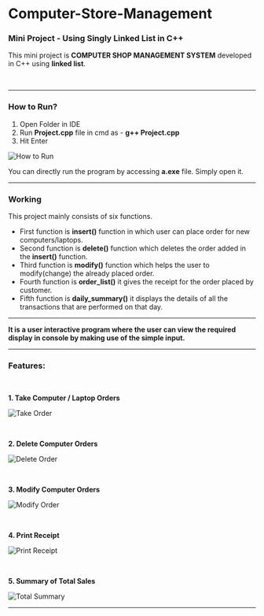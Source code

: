 # Computer-Store-Management

### Mini Project - Using Singly Linked List in C++

This mini project is **COMPUTER SHOP MANAGEMENT SYSTEM** developed in C++ using **linked list**.

<p>&nbsp;</p>

<hr/>

### How to Run?

1. Open Folder in IDE
2. Run **Project.cpp** file in cmd as - **g++ Project.cpp**
3. Hit Enter

![How to Run](https://user-images.githubusercontent.com/65342304/128621157-f96e5710-540a-4759-85be-13a24da0a47e.gif)

You can directly run the program by accessing **a.exe** file. Simply open it.

<hr/>

### Working
This project mainly consists of six functions. <br/>


- First function is **insert()** function in which user can place order for new computers/laptops. <br/>
- Second function is **delete()** function which deletes the order added in the **insert()** function. <br/>
- Third function is **modify()** function which helps the user to modify(change) the already placed order. <br/>
- Fourth function is **order_list()** it gives the receipt for the order placed by customer. <br/>
- Fifth function is **daily_summary()** it displays the details of all the transactions that are performed on that day. 

<hr/>

**It is a user interactive program where the user can view the required display in console by making use of the simple input.**

<hr/>

### Features:

<p>&nbsp;</p>

  **1. Take Computer / Laptop Orders**

  ![Take Order](https://user-images.githubusercontent.com/65342304/128621630-a8fed14e-3c21-43bb-bfc0-53d4f24b9fae.gif)

<p>&nbsp;</p>

  **2. Delete Computer Orders**
  
  ![Delete Order](https://user-images.githubusercontent.com/65342304/128636992-26709421-f414-4883-97b6-af9a5add5ca2.gif)

<p>&nbsp;</p>

  **3. Modify Computer Orders**
  
  ![Modify Order](https://user-images.githubusercontent.com/65342304/128636871-bf44a72f-000c-4f95-a704-6626209eed15.gif)

<p>&nbsp;</p>

  **4. Print Receipt**

  ![Print Receipt](https://user-images.githubusercontent.com/65342304/128636811-c6d763c1-775a-4437-bd67-1378fffb5fb4.gif)
  
<p>&nbsp;</p>

  **5. Summary of Total Sales**
  
  ![Total Summary](https://user-images.githubusercontent.com/65342304/128636703-330973d9-679a-475e-87b3-fd19ae4fb7ca.png)

<hr/>
